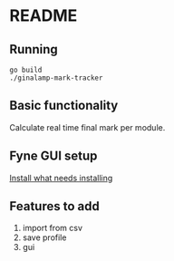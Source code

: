 # README

## Running
```
go build
./ginalamp-mark-tracker
```

## Basic functionality
Calculate real time final mark per module.

## Fyne GUI setup
[Install what needs installing](https://developer.fyne.io/started/)

## Features to add
1. import from csv
2. save profile
3. gui
